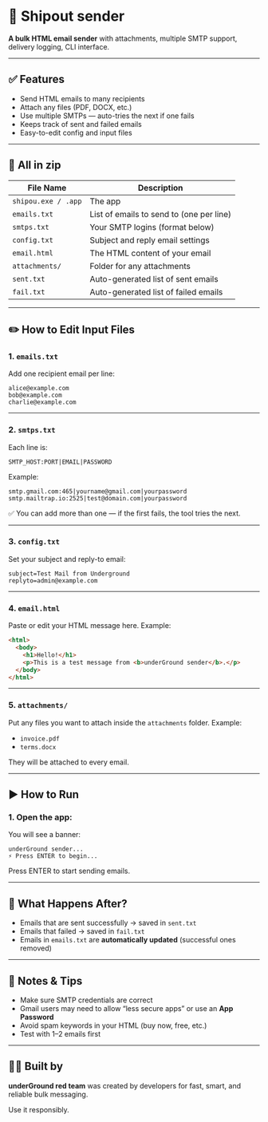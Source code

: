 # 📧 Shipout sender

**A bulk HTML email sender** with attachments, multiple SMTP support, delivery logging, CLI interface.

---

## ✅ Features

* Send HTML emails to many recipients
* Attach any files (PDF, DOCX, etc.)
* Use multiple SMTPs — auto-tries the next if one fails
* Keeps track of sent and failed emails
* Easy-to-edit config and input files

---

## 📂 All in zip

| File Name      | Description                              |
| -------------- | ---------------------------------------- |
| `shipou.exe / .app`      | The app                      |
| `emails.txt`   | List of emails to send to (one per line) |
| `smtps.txt`    | Your SMTP logins (format below)          |
| `config.txt`   | Subject and reply email settings         |
| `email.html`   | The HTML content of your email           |
| `attachments/` | Folder for any attachments               |
| `sent.txt`     | Auto-generated list of sent emails       |
| `fail.txt`     | Auto-generated list of failed emails     |

---

## ✏️ How to Edit Input Files

### 1. `emails.txt`

Add one recipient email per line:

```
alice@example.com
bob@example.com
charlie@example.com
```

---

### 2. `smtps.txt`

Each line is:

```
SMTP_HOST:PORT|EMAIL|PASSWORD
```

Example:

```
smtp.gmail.com:465|yourname@gmail.com|yourpassword
smtp.mailtrap.io:2525|test@domain.com|yourpassword
```

✅ You can add more than one — if the first fails, the tool tries the next.

---

### 3. `config.txt`

Set your subject and reply-to email:

```
subject=Test Mail from Underground
replyto=admin@example.com
```

---

### 4. `email.html`

Paste or edit your HTML message here. Example:

```html
<html>
  <body>
    <h1>Hello!</h1>
    <p>This is a test message from <b>underGround sender</b>.</p>
  </body>
</html>
```

---

### 5. `attachments/`

Put any files you want to attach inside the `attachments` folder.
Example:

* `invoice.pdf`
* `terms.docx`

They will be attached to every email.

---

## ▶️ How to Run

### 1. Open the app:

You will see a banner:

```
underGround sender...
⚡ Press ENTER to begin...
```

Press ENTER to start sending emails.

---

## 📝 What Happens After?

* Emails that are sent successfully → saved in `sent.txt`
* Emails that failed → saved in `fail.txt`
* Emails in `emails.txt` are **automatically updated** (successful ones removed)

---

## 🚨 Notes & Tips

* Make sure SMTP credentials are correct
* Gmail users may need to allow “less secure apps” or use an **App Password**
* Avoid spam keywords in your HTML (buy now, free, etc.)
* Test with 1–2 emails first

---

## 👨‍💻 Built by

**underGround red team** was created by developers for fast, smart, and reliable bulk messaging.

Use it responsibly.
